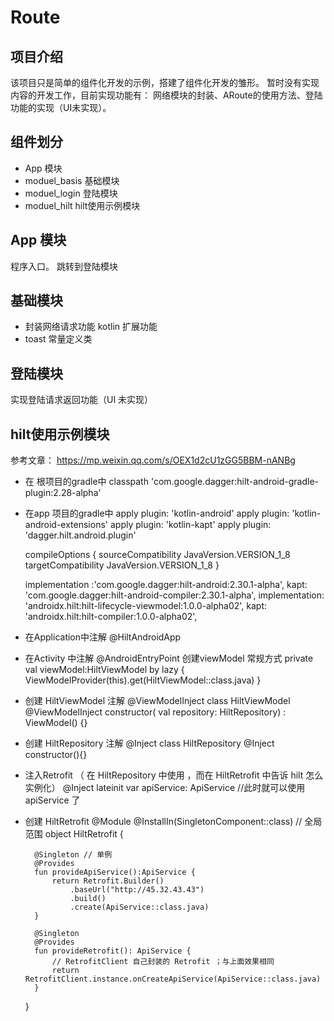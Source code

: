 # Route
## 项目介绍
该项目只是简单的组件化开发的示例，搭建了组件化开发的雏形。 暂时没有实现内容的开发工作，目前实现功能有： 网络模块的封装、ARoute的使用方法、登陆功能的实现（UI未实现）。
## 组件划分
 - App 模块
 - moduel_basis 基础模块
 - moduel_login  登陆模块
 - moduel_hilt  hilt使用示例模块
## App 模块
程序入口。
	跳转到登陆模块
## 基础模块
 - 封装网络请求功能 kotlin 扩展功能
 - toast 常量定义类

## 登陆模块
实现登陆请求返回功能（UI 未实现）

## hilt使用示例模块
 参考文章： https://mp.weixin.qq.com/s/OEX1d2cU1zGG5BBM-nANBg
- 在 根项目的gradle中
     classpath 'com.google.dagger:hilt-android-gradle-plugin:2.28-alpha'
- 在app 项目的gradle中
   apply plugin: 'kotlin-android'
   apply plugin: 'kotlin-android-extensions'
   apply plugin: 'kotlin-kapt'
   apply plugin: 'dagger.hilt.android.plugin'

    compileOptions {
           sourceCompatibility JavaVersion.VERSION_1_8
           targetCompatibility JavaVersion.VERSION_1_8
       }

   implementation :'com.google.dagger:hilt-android:2.30.1-alpha',
   kapt: 'com.google.dagger:hilt-android-compiler:2.30.1-alpha',
   implementation: 'androidx.hilt:hilt-lifecycle-viewmodel:1.0.0-alpha02',
   kapt: 'androidx.hilt:hilt-compiler:1.0.0-alpha02',

- 在Application中注解  @HiltAndroidApp
- 在Activity 中注解 @AndroidEntryPoint
   创建viewModel  常规方式
   private val viewModel:HiltViewModel by lazy { ViewModelProvider(this).get(HiltViewModel::class.java) }
- 创建 HiltViewModel 注解 @ViewModelInject
   class HiltViewModel @ViewModelInject constructor( val repository: HiltRepository) : ViewModel() {}
- 创建 HiltRepository 注解 @Inject
   class HiltRepository @Inject constructor(){}
- 注入Retrofit （ 在 HiltRepository 中使用 ，而在 HiltRetrofit 中告诉 hilt 怎么实例化）
    @Inject
    lateinit var apiService: ApiService
    //此时就可以使用 apiService 了
- 创建 HiltRetrofit
    @Module
    @InstallIn(SingletonComponent::class) // 全局范围
    object HiltRetrofit {

        @Singleton // 单例
        @Provides
        fun provideApiService():ApiService {
            return Retrofit.Builder()
                .baseUrl("http://45.32.43.43")
                .build()
                .create(ApiService::class.java)
        }

        @Singleton
        @Provides
        fun provideRetrofit(): ApiService {
            // RetrofitClient 自己封装的 Retrofit ；与上面效果相同
            return RetrofitClient.instance.onCreateApiService(ApiService::class.java)
        }
    }
